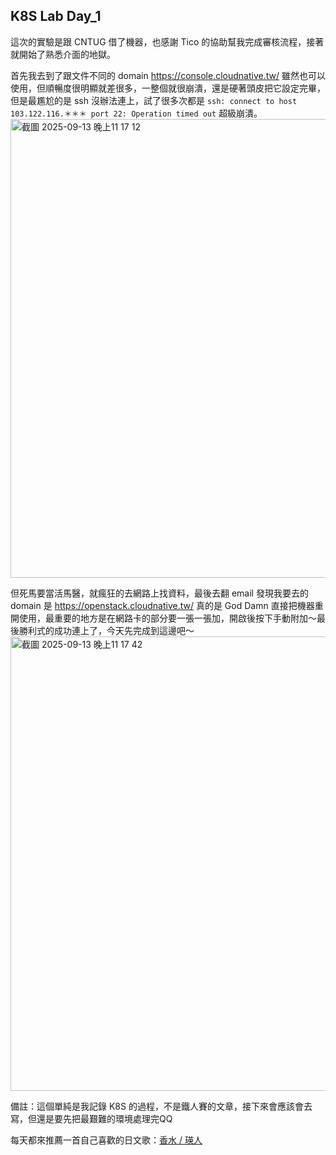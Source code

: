 ## K8S Lab Day_1
這次的實驗是跟 CNTUG 借了機器，也感謝 Tico 的協助幫我完成審核流程，接著就開始了熟悉介面的地獄。

首先我去到了跟文件不同的 domain https://console.cloudnative.tw/ 雖然也可以使用，但順暢度很明顯就差很多，一整個就很崩潰，還是硬著頭皮把它設定完畢，但是最尷尬的是 ssh 沒辦法連上，試了很多次都是 `ssh: connect to host 103.122.116.＊＊＊ port 22: Operation timed out` 超級崩潰。
<img width="1866" height="734" alt="截圖 2025-09-13 晚上11 17 12" src="https://github.com/user-attachments/assets/c1cb0cea-7a55-47ee-882e-594dcd665cbe" />

但死馬要當活馬醫，就瘋狂的去網路上找資料，最後去翻 email 發現我要去的 domain 是 https://openstack.cloudnative.tw/ 真的是 God Damn 直接把機器重開使用，最重要的地方是在網路卡的部分要一張一張加，開啟後按下手動附加～最後勝利式的成功連上了，今天先完成到這邊吧～
<img width="1415" height="727" alt="截圖 2025-09-13 晚上11 17 42" src="https://github.com/user-attachments/assets/427bd209-e30a-446e-85dc-189ddf37ae79" />

備註：這個單純是我記錄 K8S 的過程，不是鐵人賽的文章，接下來會應該會去寫，但還是要先把最艱難的環境處理完QQ

每天都來推薦一首自己喜歡的日文歌：[香水 / 瑛人](https://youtu.be/9MjAJSoaoSo?si=fcl6s8O6I8kcvVDD)

